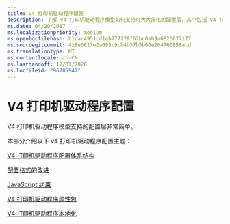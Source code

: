 ```yaml
---
title: V4 打印机驱动程序配置
description: 了解 v4 打印机驱动程序模型如何支持可大大简化的配置层，其中包括 V4 打印机驱动程序本地化之类的主题。
ms.date: 04/20/2017
ms.localizationpriority: medium
ms.openlocfilehash: b1cac4951cd1ab777279f62bc0ab9a6826077177
ms.sourcegitcommit: 418e6617e2a695c9cb4b37b5b60e264760858acd
ms.translationtype: MT
ms.contentlocale: zh-CN
ms.lasthandoff: 12/07/2020
ms.locfileid: "96785947"
---
```

# <a name="v4-printer-driver-configuration"></a>V4 打印机驱动程序配置


V4 打印机驱动程序模型支持的配置层非常简单。

本部分介绍以下 v4 打印机驱动程序配置主题：

[V4 打印机驱动程序配置体系结构](v4-driver-configuration-architecture.md)

[配置格式的改进](improvements-in-configuration-formats.md)

[JavaScript 约束](javascript-constraints.md)

[V4 打印机驱动程序属性包](v4-driver-property-bags.md)

[V4 打印机驱动程序本地化](v4-driver-localization.md)

 

 




